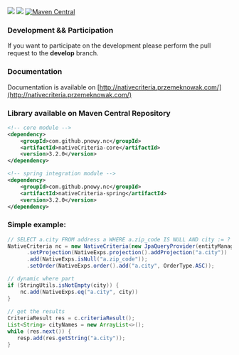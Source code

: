 
![](https://github.com/pnowy/NativeCriteria/workflows/ci/badge.svg)
![](https://github.com/pnowy/NativeCriteria/workflows/documentation/badge.svg)
[![Maven Central](https://img.shields.io/maven-central/v/org.apache.maven/apache-maven.svg)](http://search.maven.org/#search%7Cga%7C1%7Cg%3A%22com.github.pnowy.nc%22)

### Development && Participation

If you want to participate on the development please perform the pull request to the **develop** branch.

### Documentation

Documentation is available on [http://nativecriteria.przemeknowak.com/](http://nativecriteria.przemeknowak.com/)

### Library available on Maven Central Repository
```xml
<!-- core module -->
<dependency>
    <groupId>com.github.pnowy.nc</groupId>
    <artifactId>nativeCriteria-core</artifactId>
    <version>3.2.0</version>
</dependency>

<!-- spring integration module -->
<dependency>
    <groupId>com.github.pnowy.nc</groupId>
    <artifactId>nativeCriteria-spring</artifactId>
    <version>3.2.0</version>
</dependency>
```

### Simple example:
```java
// SELECT a.city FROM address a WHERE a.zip_code IS NULL AND city := ? ORDER BY a.city ASC
NativeCriteria nc = new NativeCriteria(new JpaQueryProvider(entityManager), "address", "a")
      .setProjection(NativeExps.projection().addProjection("a.city"))                       
      .add(NativeExps.isNull("a.zip_code"));                                                
      .setOrder(NativeExps.order().add("a.city", OrderType.ASC));

// dynamic where part
if (StringUtils.isNotEmpty(city)) {
    nc.add(NativeExps.eq("a.city", city))
}            
      
// get the results
CriteriaResult res = c.criteriaResult();                                                    
List<String> cityNames = new ArrayList<>();
while (res.next()) {                                                                        
   resp.add(res.getString("a.city"));                                                       
}
```
